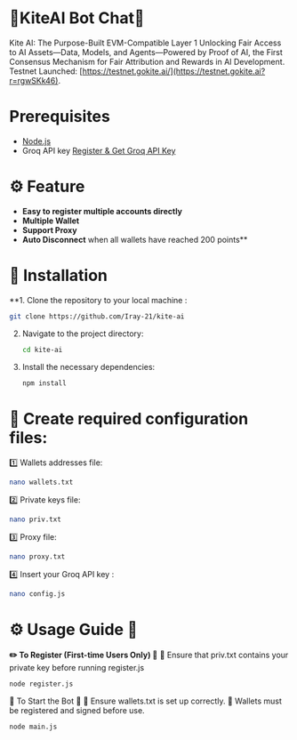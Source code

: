 # 🚀KiteAI Bot Chat🚀
Kite AI: The Purpose-Built EVM-Compatible Layer 1 Unlocking Fair Access to AI Assets—Data, Models, and Agents—Powered by Proof of AI, the First Consensus Mechanism for Fair Attribution and Rewards in AI Development.
Testnet Launched:
[https://testnet.gokite.ai/](https://testnet.gokite.ai?r=rgwSKk46).


# Prerequisites
- [Node.js](https://nodejs.org/)
- Groq API key
  [Register & Get Groq API Key](https://console.groq.com/docs/quickstart)


# ⚙️ Feature
- **Easy to register multiple accounts directly**
- **Multiple Wallet**
- **Support Proxy**
- **Auto Disconnect** when all wallets have reached 200 points**


# 🔧 Installation
**1. Clone the repository to your local machine :
   ```bash
   git clone https://github.com/Iray-21/kite-ai
   ```
2. Navigate to the project directory:
	```bash
	cd kite-ai
	```
3. Install the necessary dependencies:
	```bash
	npm install
	```

# 📝 Create required configuration files:
1️⃣ Wallets addresses file:
```bash
nano wallets.txt
```

2️⃣ Private keys file:
```bash
nano priv.txt
```

3️⃣ Proxy file:
```bash
nano proxy.txt
```

4️⃣ Insert your Groq API key :
```bash
nano config.js
```

# ⚙️ Usage Guide 🚀
**✏️ To Register (First-time Users Only) 📜**
🔹 Ensure that priv.txt contains your private key before running register.js
```bash
node register.js
```

🚀 To Start the Bot 🤖
🔹 Ensure wallets.txt is set up correctly.
🔹 Wallets must be registered and signed before use.
```bash
node main.js
```


